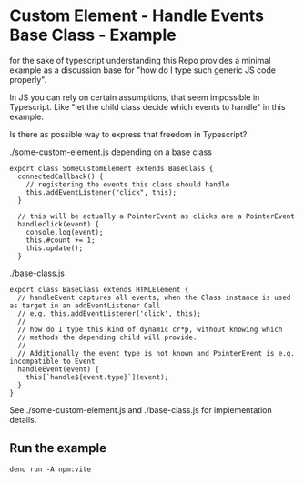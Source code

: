# Custom Element - Handle Events Base Class - Example

for the sake of typescript understanding this Repo provides a minimal example as
a discussion base for "how do I type such generic JS code properly".

In JS you can rely on certain assumptions, that seem impossible in Typescript.
Like "let the child class decide which events to handle" in this example.

Is there as possible way to express that freedom in Typescript?

./some-custom-element.js depending on a base class

```
export class SomeCustomElement extends BaseClass {
  connectedCallback() {
    // registering the events this class should handle
    this.addEventListener("click", this);
  }
  
  // this will be actually a PointerEvent as clicks are a PointerEvent
  handleclick(event) {
    console.log(event);
    this.#count += 1;
    this.update();
  }
```

./base-class.js

```
export class BaseClass extends HTMLElement {
  // handleEvent captures all events, when the Class instance is used as target in an addEventListener Call
  // e.g. this.addEventListener('click', this);
  //
  // how do I type this kind of dynamic cr*p, without knowing which
  // methods the depending child will provide.
  //
  // Additionally the event type is not known and PointerEvent is e.g. incompatible to Event
  handleEvent(event) {
    this[`handle${event.type}`](event);
  }
}
```

See ./some-custom-element.js and ./base-class.js for implementation details.

## Run the example

```
deno run -A npm:vite
```
